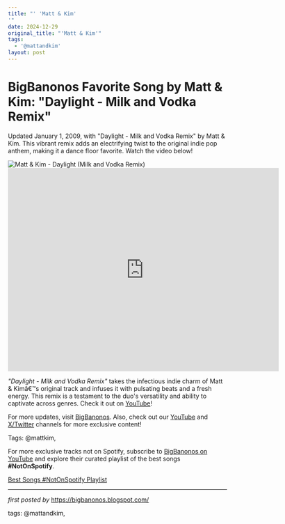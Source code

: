 ```yaml
---
title: "' 'Matt & Kim'
'"
date: 2024-12-29
original_title: "'Matt & Kim'"
tags:
  - '@mattandkim'
layout: post
---
```

<!-- Title of the Post -->
<h1 >BigBanonos Favorite Song by Matt & Kim: "Daylight - Milk and Vodka Remix"</h1> <!-- Introductory Text -->
<p >Updated January 1, 2009, with "Daylight - Milk and Vodka Remix" by Matt & Kim. This vibrant remix adds an electrifying twist to the original indie pop anthem, making it a dance floor favorite. Watch the video below!</p> <!-- Featured Image -->
<div > <img src="https://i.scdn.co/image/ab67616d00001e02acbe616ad7ba01c2f335dd0a" alt="Matt & Kim - Daylight (Milk and Vodka Remix)" />
</div> <!-- YouTube Video Embed -->
<div > <iframe width="623" height="467" src="https://www.youtube.com/embed/L0lDXoJf8RY" title="Matt and Kim Daylight (Vodka and Milk Remix)" frameborder="0" allow="accelerometer; autoplay; clipboard-write; encrypted-media; gyroscope; picture-in-picture; web-share" referrerpolicy="strict-origin-when-cross-origin" allowfullscreen></iframe>
</div> <!-- Song Information -->
<div > <p><em>"Daylight - Milk and Vodka Remix"</em> takes the infectious indie charm of Matt & Kimâ€™s original track and infuses it with pulsating beats and a fresh energy. This remix is a testament to the duo's versatility and ability to captivate across genres. Check it out on <a href="https://youtu.be/L0lDXoJf8RY" target="_blank">YouTube</a>!</p>
</div> <!-- Footer Links -->
<div > <p>For more updates, visit <a href="https://bigbanonos.blogspot.com/" target="_blank">BigBanonos</a>. Also, check out our <a href="https://www.youtube.com/@BigBanonos" target="_blank">YouTube</a> and <a href="https://x.com/bigbanonos" target="_blank">X/Twitter</a> channels for more exclusive content!</p>
</div> <!-- Tags -->
<p >Tags: @mattkim,</p>


<!--Subscribe and Playlist Links-->
<div>
    <p>For more exclusive tracks not on Spotify, subscribe to <a href="https://www.youtube.com/@BigBanonos" target="_blank">BigBanonos on YouTube</a> and explore their curated playlist of the best songs <strong>#NotOnSpotify</strong>.</p>
    <p><a href="https://www.youtube.com/playlist?list=PLtuNtuTatqI0kFahUCbtbfenC_ET5O_tr" target="_blank">Best Songs #NotOnSpotify Playlist<br /></a></p></div>

<hr />

<p><em>first posted by</em> <a href="https://bigbanonos.blogspot.com/" rel="noopener" target="_new">https://bigbanonos.blogspot.com/</a></p>

<p>tags: @mattandkim,</p>
